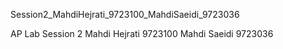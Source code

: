 Session2_MahdiHejrati_9723100_MahdiSaeidi_9723036

AP Lab Session 2
Mahdi Hejrati 9723100
Mahdi Saeidi 9723036
